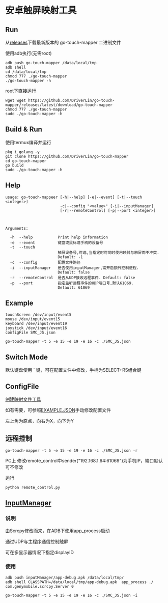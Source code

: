 # 安卓触屏映射工具

## Run

从[releases](https://github.com/DriverLin/go-touch-mapper/releases)下载最新版本的 go-touch-mapper 二进制文件

使用adb执行(无需root)
```
adb push go-touch-mapper /data/local/tmp
adb shell 
cd /data/local/tmp
chmod 777 ./go-touch-mapper
./go-touch-mapper -h
```

root下直接运行
```
wget wget https://github.com/DriverLin/go-touch-mapper/releases/latest/download/go-touch-mapper
chmod 777 ./go-touch-mapper
sudo ./go-touch-mapper -h
```

## Build & Run

使用termux编译并运行
```
pkg i golang -y
git clone https://github.com/DriverLin/go-touch-mapper
cd go-touch-mapper
go build
sudo ./go-touch-mapper -h
```

## Help

```
usage: go-touch-mappeer [-h|--help] [-e|--event] [-t|--touch <integer>]
                        -c|--config "<value>" [-i|--inputManager]
                        [-r|--remoteControl] [-p|--port <integer>]



Arguments:

  -h  --help           Print help information
  -e  --event          键盘或鼠标或手柄的设备号
  -t  --touch
                       触屏设备号,可选,当指定时可同时使用映射与触屏而不冲突.
                       Default: -1
  -c  --config         配置文件路径
  -i  --inputManager   是否使用inputManager,需开启额外控制进程.
                       Default: false
  -r  --remoteControl  是否从UDP接收远程事件. Default: false
  -p  --port           指定监听远程事件的UDP端口号,默认61069.
                       Default: 61069

```
## Example

```
touchScreen /dev/input/event5
mouse /dev/input/event15
keyboard /dev/input/event19
joystick /dev/input/event16
configFile SMC_JS.json 
```
```
go-touch-mapper -t 5 -e 15 -e 19 -e 16 -c ./SMC_JS.json  
```

## Switch Mode
默认键盘使用 ` 键，可在配置文件中修改，手柄为SELECT+RS组合键

## ConfigFile
[创建映射文件工具](https://driverlin.github.io/go-touch-mapper/build/)

如有需要，可参照[EXAMPLE.JSON](https://github.com/DriverLin/go-touch-mapper/blob/main/EXAMPLE.JSON)手动修改配置文件

左上角为原点，向右为X，向下为Y

## 远程控制
```
go-touch-mapper -t 5 -e 15 -e 19 -e 16 -c ./SMC_JS.json -r
```
PC上 修改remote_control中sender("192.168.1.64:61069")为手机IP，端口默认可不修改

运行

``` 
python remote_control.py 
```

## [InputManager](https://github.com/DriverLin/inputManager-touch-interface)
### 说明
由Scrcpy修改而来，在ADB下使用app_process启动

通过UDP与主程序通信控制触屏

可在多显示器情况下指定displayID

### 使用

```
adb push inputManager/app-debug.apk /data/local/tmp/
adb shell CLASSPATH=/data/local/tmp/app-debug.apk  app_process ./ com.genymobile.scrcpy.Server 0
```

```
go-touch-mapper -t 5 -e 15 -e 19 -e 16 -c ./SMC_JS.json -i
```

